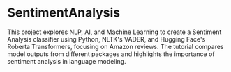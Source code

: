 # SentimentAnalysis
 This project explores NLP, AI, and Machine Learning to create a Sentiment Analysis classifier using Python, NLTK's VADER, and Hugging Face's Roberta Transformers, focusing on Amazon reviews. The tutorial compares model outputs from different packages and highlights the importance of sentiment analysis in language modeling.
